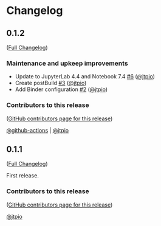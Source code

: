 # Changelog

<!-- <START NEW CHANGELOG ENTRY> -->

## 0.1.2

([Full Changelog](https://github.com/jtpio/jupyterlab-hybrid-kernels/compare/v0.1.1...597cbbc5f2cc8a71b07a1c02da6a7af6e41922f1))

### Maintenance and upkeep improvements

- Update to JupyterLab 4.4 and Notebook 7.4 [#6](https://github.com/jtpio/jupyterlab-hybrid-kernels/pull/6) ([@jtpio](https://github.com/jtpio))
- Create postBuild [#3](https://github.com/jtpio/jupyterlab-hybrid-kernels/pull/3) ([@jtpio](https://github.com/jtpio))
- Add Binder configuration [#2](https://github.com/jtpio/jupyterlab-hybrid-kernels/pull/2) ([@jtpio](https://github.com/jtpio))

### Contributors to this release

([GitHub contributors page for this release](https://github.com/jtpio/jupyterlab-hybrid-kernels/graphs/contributors?from=2025-03-21&to=2025-04-25&type=c))

[@github-actions](https://github.com/search?q=repo%3Ajtpio%2Fjupyterlab-hybrid-kernels+involves%3Agithub-actions+updated%3A2025-03-21..2025-04-25&type=Issues) | [@jtpio](https://github.com/search?q=repo%3Ajtpio%2Fjupyterlab-hybrid-kernels+involves%3Ajtpio+updated%3A2025-03-21..2025-04-25&type=Issues)

<!-- <END NEW CHANGELOG ENTRY> -->

## 0.1.1

([Full Changelog](https://github.com/jtpio/jupyterlab-hybrid-kernels/compare/f43db63997b71315397ab85cd52315216f94ea70...e281befd30d6be4f261794b321238c452e6264e4))

First release.

### Contributors to this release

([GitHub contributors page for this release](https://github.com/jtpio/jupyterlab-hybrid-kernels/graphs/contributors?from=2025-03-21&to=2025-03-21&type=c))

[@jtpio](https://github.com/search?q=repo%3Ajtpio%2Fjupyterlab-hybrid-kernels+involves%3Ajtpio+updated%3A2025-03-21..2025-03-21&type=Issues)
